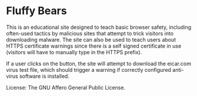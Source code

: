 # Fluffy Bears

This is an educational site designed to teach basic browser safety, including often-used tactics by malicious sites that attempt to trick visitors into downloading malware. The site can also be used to teach users about HTTPS certificate warnings since there is a self signed certificate in use (visitors will have to manually type in the HTTPS prefix).

If a user clicks on the button, the site will attempt to download the eicar.com virus test file, which should trigger a warning if correctly configured anti-virus software is installed.

License: The GNU Affero General Public License.


